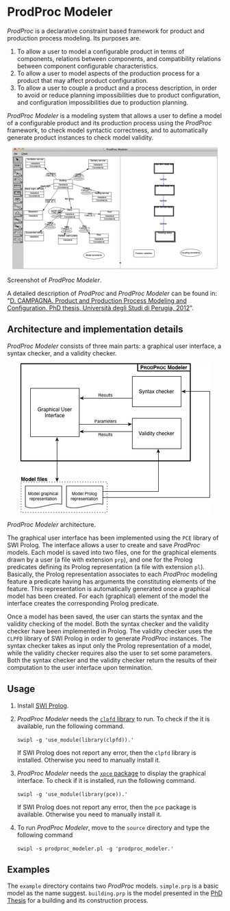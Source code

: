 # ProdProc Modeler

*ProdProc* is a declarative constraint based framework for product and production process modeling. Its purposes are.

1. To allow a user to model a configurable product in terms of components, relations between components, and compatibility relations between component configurable characteristics.
1. To allow a user to model aspects of the production process for a product that may affect product configuration.
1. To allow a user to couple a product and a process description, in order to avoid or reduce planning impossibilities due to product configuration, and configuration impossibilities due to production planning.

*ProdProc Modeler* is a modeling system that allows a user to define a model of a configurable product and its production process using the *ProdProc* framework, to check model syntactic correctness, and to automatically generate product instances to check model validity.

<p align="center">
    <img 
    src="https://github.com/dario-campagna/ProdProc-Modeler/blob/master/images/modeling_tool_screenshot.jpg"
    alt="Screenshot of ProdProc Modeler">
    <figcaption>Screenshot of <i>ProdProc Modeler</i>.</figcaption>
</p>

A detailed description of *ProdProc* and *ProdProc Modeler* can be found in: "[D. CAMPAGNA. Product and Production Process Modeling and Configuration. PhD thesis, Università degli Studi di Perugia, 2012](https://github.com/dario-campagna/ProdProc-Modeler/blob/master/PhD%20Thesis%20-%20Dario%20Campagna.pdf)".

## Architecture and implementation details

*ProdProc Modeler* consists of three main parts: a graphical user interface, a syntax checker, and a validity checker.

<p align="center">
    <img 
    src="https://github.com/dario-campagna/ProdProc-Modeler/blob/master/images/modeling_tool_arch.jpg"
    alt="ProdProc Modeler architecture">
    <figcaption><i>ProdProc Modeler</i> architecture.</figcaption>
</p>

The graphical user interface has been implemented using the `PCE` library of SWI Prolog. The interface allows a user to create and save *ProdProc* models. Each model is saved into two files, one for the graphical elements drawn by a user (a file with extension `prp`), and one for the Prolog predicates defining its Prolog representation (a file with extension `pl`). Basically, the Prolog representation associates to each *ProdProc* modeling feature a predicate having has arguments the constituting elements of the feature. This representation is automatically generated once a graphical model has been created. For each (graphical) element of the model the interface creates the corresponding Prolog predicate.

Once a model has been saved, the user can starts the syntax and the validity checking of the model. Both the syntax checker and the validity checker have been implemented in Prolog. The validity checker uses the `CLPFD` library of SWI Prolog in order to generate *ProdProc* instances. The syntax checker takes as input only the Prolog representation of a model, while the validity checker requires also the user to set some parameters. Both the syntax checker and the validity checker return the results of their computation to the user interface upon termination.

## Usage

1. Install [SWI Prolog](http://www.swi-prolog.org/index.html).

1. *ProdProc Modeler* needs the [`clpfd` library](http://www.swi-prolog.org/man/clpfd.html) to run. To check if the it is available, run the following command.

    ```swipl -g 'use_module(library(clpfd)).'```

    If SWI Prolog does not report any error, then the `clpfd` library is installed. Otherwise you need to manually install it.
    
1. *ProdProc Modeler* needs the [`xpce` package](http://www.swi-prolog.org/packages/xpce/) to display the graphical interface. To check if it is installed, run the following command.

    ```swipl -g 'use_module(library(pce)).'```

    If SWI Prolog does not report any error, then the `pce` package is available. Otherwise you need to manually install it.

1. To run *ProdProc Modeler*, move to the `source` directory and type the following command

    ```swipl -s prodproc_modeler.pl -g 'prodproc_modeler.'```

## Examples

The `example` directory contains two *ProdProc* models. `simple.prp` is a basic model as the name suggest. `building.prp` is the model presented in the [PhD Thesis](https://github.com/dario-campagna/ProdProc-Modeler/blob/master/PhD%20Thesis%20-%20Dario%20Campagna.pdf) for a building and its construction process.